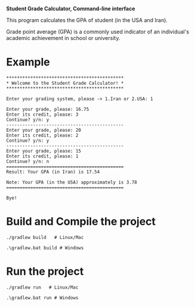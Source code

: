 **Student Grade Calculator, Command-line interface**

This program calculates the GPA of student (in the USA and Iran).

Grade point average (GPA) is a commonly used indicator of an individual's academic achievement in school or university.

# Example

```text
********************************************
* Welcome to the Student Grade Calculator! *
********************************************

Enter your grading system, please -> 1.Iran or 2.USA: 1

Enter your grade, please: 16.75
Enter its credit, please: 3
Continue? y/n: y
--------------------------------------------
Enter your grade, please: 20
Enter its credit, please: 2
Continue? y/n: y
--------------------------------------------
Enter your grade, please: 15
Enter its credit, please: 1
Continue? y/n: n
============================================
Result: Your GPA (in Iran) is 17.54

Note: Your GPA (in the USA) approximately is 3.78
============================================

Bye!
```

# Build and Compile the project

```shell
./gradlew build   # Linux/Mac

.\gradlew.bat build # Windows
```

# Run the project

```shell
./gradlew run   # Linux/Mac

.\gradlew.bat run # Windows
```

